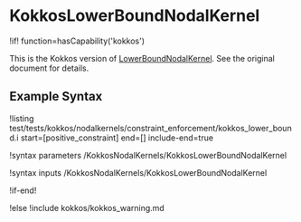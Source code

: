 # KokkosLowerBoundNodalKernel

!if! function=hasCapability('kokkos')

This is the Kokkos version of [LowerBoundNodalKernel](LowerBoundNodalKernel.md). See the original document for details.

## Example Syntax

!listing test/tests/kokkos/nodalkernels/constraint_enforcement/kokkos_lower_bound.i start=[positive_constraint] end=[] include-end=true

!syntax parameters /KokkosNodalKernels/KokkosLowerBoundNodalKernel

!syntax inputs /KokkosNodalKernels/KokkosLowerBoundNodalKernel

!if-end!

!else
!include kokkos/kokkos_warning.md
